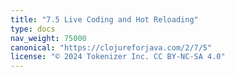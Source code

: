 ```yaml
---
title: "7.5 Live Coding and Hot Reloading"
type: docs
nav_weight: 75000
canonical: "https://clojureforjava.com/2/7/5"
license: "© 2024 Tokenizer Inc. CC BY-NC-SA 4.0"
---
```

